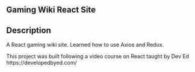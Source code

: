 ## Gaming Wiki React Site

## Description

<p>A React gaming wiki site. Learned how to use Axios and Redux. </p>

<p>This project was built following a video course on React taught by Dev Ed https://developedbyed.com/</p>
